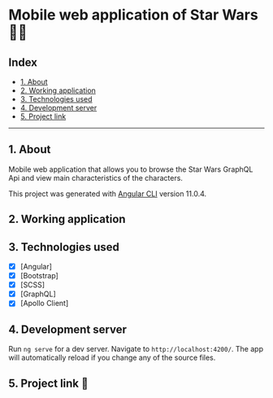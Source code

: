 # Mobile web application of Star Wars 🌌🔫

## Index

- [1. About](#1-about)
- [2. Working application](#2-working-application)
- [3. Technologies used](#3-technologies-used)
- [4. Development server](#4-development-server)
- [5. Project link](#5-project-link)

---

## 1. About

Mobile web application that allows you to browse the Star Wars GraphQL Api and view main characteristics of the characters.

This project was generated with [Angular CLI](https://github.com/angular/angular-cli) version 11.0.4.

## 2. Working application

## 3. Technologies used

- [x] [Angular]
- [x] [Bootstrap]
- [x] [SCSS]
- [x] [GraphQL]
- [x] [Apollo Client]

## 4. Development server

Run `ng serve` for a dev server. Navigate to `http://localhost:4200/`. The app will automatically reload if you change any of the source files.

## 5. Project link 🔗
